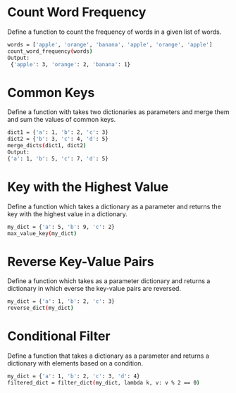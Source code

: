 # Count Word Frequency

Define a function to count the frequency of words in a given list of words.

```sh
words = ['apple', 'orange', 'banana', 'apple', 'orange', 'apple'] 
count_word_frequency(words) 
Output:
 {'apple': 3, 'orange': 2, 'banana': 1}
```

# Common Keys
Define a function with takes two dictionaries as parameters and merge them and sum the values of common keys.

```sh
dict1 = {'a': 1, 'b': 2, 'c': 3}
dict2 = {'b': 3, 'c': 4, 'd': 5}
merge_dicts(dict1, dict2)
Output:
{'a': 1, 'b': 5, 'c': 7, 'd': 5}
```

# Key with the Highest Value

Define a function which takes a dictionary as a parameter and returns the key with the highest value in a dictionary.

```sh
my_dict = {'a': 5, 'b': 9, 'c': 2}
max_value_key(my_dict)
```

# Reverse Key-Value Pairs

Define a function which takes as a parameter dictionary and returns a dictionary in which everse the key-value pairs are reversed.

```sh
my_dict = {'a': 1, 'b': 2, 'c': 3}
reverse_dict(my_dict)
```

# Conditional Filter

Define a function that takes a dictionary as a parameter and returns a dictionary with elements based on a condition.

```sh
my_dict = {'a': 1, 'b': 2, 'c': 3, 'd': 4} 
filtered_dict = filter_dict(my_dict, lambda k, v: v % 2 == 0) 
```